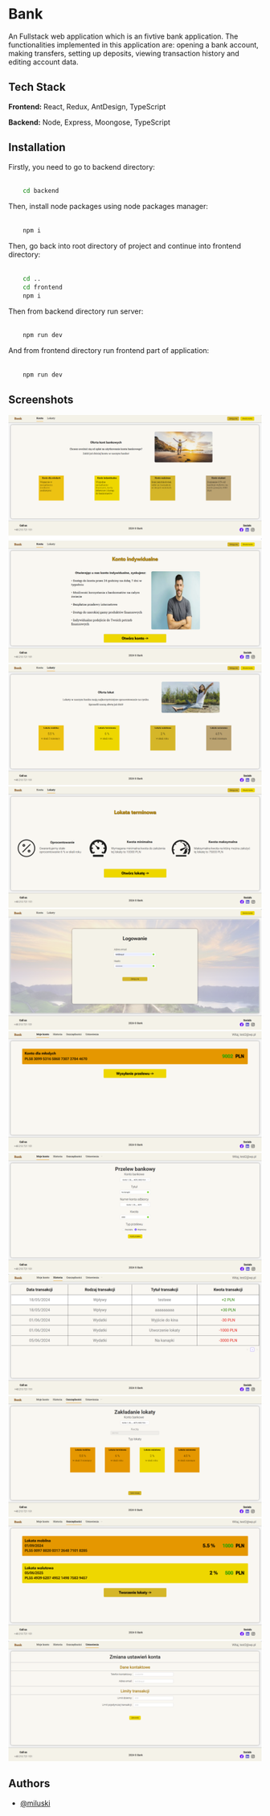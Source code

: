 
# Bank

An Fullstack web application which is an fivtive bank application. The functionalities implemented in this application are: opening a bank account, making transfers, setting up deposits, viewing transaction history and editing account data.

## Tech Stack

**Frontend:** React, Redux, AntDesign, TypeScript

**Backend:** Node, Express, Moongose, TypeScript


## Installation

Firstly, you need to go to backend directory:

```bash

    cd backend

```

Then, install node packages using node packages manager:

```bash

    npm i

```

Then, go back into root directory of project and continue into frontend directory:

```bash

    cd ..
    cd frontend
    npm i

```

Then from backend directory run server:

```bash

    npm run dev

```

And from frontend directory run frontend part of application:

```bash

    npm run dev

```

## Screenshots

![App Screenshot](https://github.com/miluski/Bank/blob/main/img/Zrzut%20ekranu%202024-06-05%20190420.png)
![App Screenshot](https://github.com/miluski/Bank/blob/main/img/Zrzut%20ekranu%202024-06-05%20190429.png)
![App Screenshot](https://github.com/miluski/Bank/blob/main/img/Zrzut%20ekranu%202024-06-05%20190434.png)
![App Screenshot](https://github.com/miluski/Bank/blob/main/img/Zrzut%20ekranu%202024-06-05%20190450.png)
![App Screenshot](https://github.com/miluski/Bank/blob/main/img/Zrzut%20ekranu%202024-06-05%20190456.png)
![App Screenshot](https://github.com/miluski/Bank/blob/main/img/Zrzut%20ekranu%202024-06-05%20190531.png)
![App Screenshot](https://github.com/miluski/Bank/blob/main/img/Zrzut%20ekranu%202024-06-05%20190543.png)
![App Screenshot](https://github.com/miluski/Bank/blob/main/img/Zrzut%20ekranu%202024-06-05%20190552.png)
![App Screenshot](https://github.com/miluski/Bank/blob/main/img/Zrzut%20ekranu%202024-06-05%20190604.png)
![App Screenshot](https://github.com/miluski/Bank/blob/main/img/Zrzut%20ekranu%202024-06-05%20190611.png)
![App Screenshot](https://github.com/miluski/Bank/blob/main/img/Zrzut%20ekranu%202024-06-05%20190616.png)


## Authors

- [@miluski](https://www.github.com/miluski)

